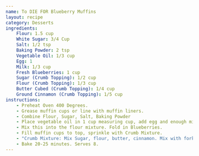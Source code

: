 ```yaml
---
name: To DIE FOR Blueberry Muffins
layout: recipe
category: Desserts
ingredients:
    Flour: 1.5 cup
    White Sugar: 3/4 Cup
    Salt: 1/2 tsp
    Baking Powder: 2 tsp
    Vegetable Oil: 1/3 cup
    Egg: 1
    Milk: 1/3 cup
    Fresh Blueberries: 1 cup
    Sugar (Crumb Topping): 1/2 cup
    Flour (Crumb Topping): 1/3 cup
    Butter Cubed (Crumb Topping): 1/4 cup
    Ground Cinnamon (Crumb Topping): 1/5 cup
instructions:
    - Preheat Oven 400 Degrees.
    - Grease muffin cups or line with muffin liners.
    - Combine Flour, Sugar, Salt, Baking Powder
    - Place vegetable oil in 1 cup measuring cup, add egg and enough milk to fill up.
    - Mix this into the flour mixture. Fold in Blueberries. 
    - Fill muffin cups to top, sprinkle with Crumb Mixture.
    - "Crumb Mixture: Mix Sugar, flour, butter, cinnamon. Mix with fork, sprinkle over muffins before baking."
    - Bake 20-25 minutes. Serves 8.
---
```

